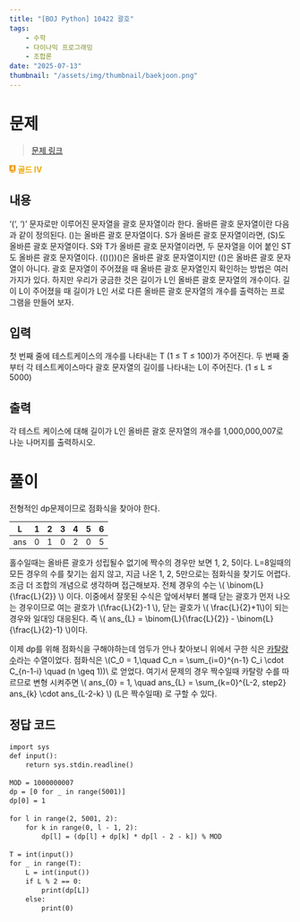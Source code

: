 ```yaml
---
title: "[BOJ Python] 10422 괄호"
tags:
    - 수학
    - 다이나믹 프로그래밍
    - 조합론
date: "2025-07-13"
thumbnail: "/assets/img/thumbnail/baekjoon.png"
---
```


# 문제  
> [문제 링크](https://www.acmicpc.net/problem/10422)  
<span style="display: inline-flex; align-items: center;">
  <img src="/img/tier/gold4.png" alt="Gold IV" style="height:1em; width:auto; margin-right:4px;">
  <span style="color:#f1a900; font-weight:bold;">골드 IV</span>
</span>


## 내용
‘(‘, ‘)’ 문자로만 이루어진 문자열을 괄호 문자열이라 한다. 올바른 괄호 문자열이란 다음과 같이 정의된다. ()는 올바른 괄호 문자열이다. S가 올바른 괄호 문자열이라면, (S)도 올바른 괄호 문자열이다. S와 T가 올바른 괄호 문자열이라면, 두 문자열을 이어 붙인 ST도 올바른 괄호 문자열이다. (()())()은 올바른 괄호 문자열이지만 (()은 올바른 괄호 문자열이 아니다. 괄호 문자열이 주어졌을 때 올바른 괄호 문자열인지 확인하는 방법은 여러 가지가 있다.
하지만 우리가 궁금한 것은 길이가 L인 올바른 괄호 문자열의 개수이다. 길이 L이 주어졌을 때 길이가 L인 서로 다른 올바른 괄호 문자열의 개수를 출력하는 프로그램을 만들어 보자.

## 입력
첫 번째 줄에 테스트케이스의 개수를 나타내는 T (1 ≤ T ≤ 100)가 주어진다. 두 번째 줄부터 각 테스트케이스마다 괄호 문자열의 길이를 나타내는 L이 주어진다. (1 ≤ L ≤ 5000) 

## 출력
각 테스트 케이스에 대해 길이가 L인 올바른 괄호 문자열의 개수를 1,000,000,007로 나눈 나머지를 출력하시오.


# 풀이


전형적인 dp문제이므로 점화식을 찾아야 한다.

|L|1|2|3|4|5|6|
|---|---|---|---|---|---|---|
|ans|0|1|0|2|0|5|

홀수일때는 올바른 괄호가 성립될수 없기에 짝수의 경우만 보면 1, 2, 5이다. L=8일때의 모든 경우의 수를 찾기는 쉽지 않고, 지금 나온 1, 2, 5만으로는 점화식을 찾기도 어렵다.
조금 더 조합의 개념으로 생각하며 접근해보자. 
전체 경우의 수는 \\( \binom{L}{\frac{L}{2}} \\) 이다. 이중에서 잘못된 수식은 앞에서부터 볼때 닫는 괄호가 먼저 나오는 경우이므로 여는 괄호가 \\(\frac{L}{2}-1 \\), 닫는 괄호가 \\( \frac{L}{2}+1\\)이 되는 경우와 일대잉 대응된다. 즉 \\( ans_{L} = \binom{L}{\frac{L}{2}} - \binom{L}{\frac{L}{2}-1} \\)이다.

이제 dp를 위해 점화식을 구해야하는데 엄두가 안나 찾아보니 위에서 구한 식은 [카탈랑 수](https://ko.wikipedia.org/wiki/%EC%B9%B4%ED%83%88%EB%9E%91_%EC%88%98)라는 수열이었다. 
점화식은 \\(C_0 = 1,\quad C_n = \sum_{i=0}^{n-1} C_i \cdot C_{n-1-i} \quad (n \geq 1))\\ 로 얻었다.
여기서 문제의 경우 짝수일때 카탈랑 수를 따르므로 변형 시켜주면 
\\( ans_{0} = 1, \quad ans_{L} = \sum_{k=0}^{L-2, step2} ans_{k} \cdot ans_{L-2-k} \\) (L은 짝수일때) 로 구할 수 있다.



## 정답 코드
```
import sys
def input():
    return sys.stdin.readline()

MOD = 1000000007
dp = [0 for _ in range(5001)]
dp[0] = 1

for l in range(2, 5001, 2):
    for k in range(0, l - 1, 2):
        dp[l] = (dp[l] + dp[k] * dp[l - 2 - k]) % MOD

T = int(input())
for _ in range(T):
    L = int(input())
    if L % 2 == 0:
        print(dp[L])
    else:
        print(0)
```